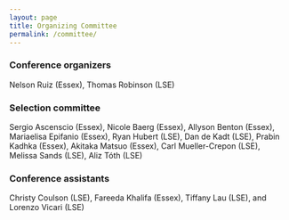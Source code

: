 ```yaml
---
layout: page
title: Organizing Committee
permalink: /committee/
---
```


### Conference organizers

Nelson Ruiz (Essex), Thomas Robinson (LSE)

### Selection committee

Sergio Ascenscio (Essex), Nicole Baerg (Essex), Allyson Benton (Essex),  Mariaelisa Epifanio (Essex), Ryan Hubert (LSE), Dan de Kadt (LSE), Prabin Kadhka (Essex), Akitaka Matsuo (Essex), Carl Mueller-Crepon (LSE), Melissa Sands (LSE), Aliz Tóth (LSE)

### Conference assistants

Christy Coulson (LSE), Fareeda Khalifa (Essex), Tiffany Lau (LSE), and Lorenzo Vicari (LSE)

